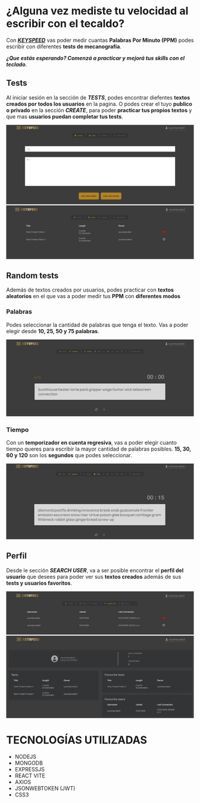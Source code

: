 # ¿Alguna vez mediste tu velocidad al escribir con el tecaldo?

Con [***KEYSPEED***](https://keyspeed.netlify.app/) vas poder medir cuantas **Palabras Por Minuto (PPM)** podes escribir con diferentes **tests de mecanografía**. 

***¿Que estás esperando? Comenzá a practicar y mejorá tus skills con el teclado***.

## Tests

Al iniciar sesión en la sección de ***TESTS***, podes encontrar diefentes **textos creados por todos los usuarios** en la pagina. O podes crear el tuyo **publico o privado** en la sección ***CREATE***, para poder **practicar tus propios textos** y que mas **usuarios puedan completar tus tests**.

![](./ImagenesReadme/create-test.jpg) ![](./ImagenesReadme/test-list.jpg)

## Random tests

Además de textos creados por usuarios, podes practicar con **textos aleatorios** en el que vas a poder medir tus **PPM** con **diferentes modos**

### Palabras

Podes seleccionar la cantidad de palabras que tenga el texto. Vas a poder elegir desde **10, 25, 50 y 75 palabras**.

![](./ImagenesReadme//random-words.jpg)

### Tiempo

Con un **temporizador en cuenta regresiva**, vas a poder elegir cuanto tiempo queres para escribir la mayor cantidad de palabras posibles. **15, 30, 60 y 120** son los **segundos** que podes seleccionar.

![](./ImagenesReadme/random-time.jpg)

## Perfil

Desde le sección ***SEARCH USER***, va a ser posible encontrar el **perfil del usuario** que desees para poder ver sus **textos creados** además de sus **tests y usuarios favoritos**.

![](./ImagenesReadme/user-list.jpg) ![](./ImagenesReadme/user-profile.jpg)


# TECNOLOGÍAS UTILIZADAS
- NODEJS
- MONGODB
- EXPRESSJS
- REACT VITE
- AXIOS
- JSONWEBTOKEN (JWT)
- CSS3
